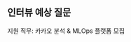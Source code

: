 ## 인터뷰 예상 질문

지원 직무: 카카오 분석 & MLOps 플랫폼 모집 

<!--
듣는이의 입장에서 답변을 정리 할 것 & 카카오와 연관시켜 답변 할 것       

## 업무내용
* 		카카오의 수많은 데이터를 다양한 관점에서 분석 가능하도록 플랫폼을 만듭니다.
* 		MLOps 플랫폼을 만들어 ML 파이프라인을 효율적으로 개선합니다.
* 		기존의 분석 방법을 벗어나 서비스에서 분석할 수 있게 (self service BI) 플랫폼을 만들고 서비스에 활용할 수 있도록 지원합니다.
* 		카카오의 다양한 빅데이터를 쉽게 찾아 이용할 수 있는 data discovery 플랫폼을 구축


## 지원자격
* 		대용량 데이터에 대한 실시간/배치 서비스 개발 운영 경험이 있으신 분
* 		python, scala, druid, hadoop 등 다양한 환경에 적응 가능한 분
* 		어떤 일이라도 중요하게 여기며 책임감 있게 진행할 수 있으신 분
* 		급하면 손으로 할 수도 있지만 틈틈이 기계에게 일을 넘길 수 있는 유연한 업무가 가능한 분
* 		MLOps 플랫폼 사용 경험 있는 분 우대



## (예상) 기본 질문

- 자기소개    
=> 안녕하세요, 이번 카카오 분석 & MLOps 플랫폼 모집에 지원한 이승민입니다. 저는 연구실에서 웹 상의 상품 데이터를 수집하고 관리 및 업데이트하는 시스템을 개발하고 운용을 한 경험이 있습니다. amazon, ebay, jomashop, rakuten 같은의 e-commerce site에서 7만 여건의 상품들의 데이터를 수집하며 자연어 처리 연구팀에게 건네주는 역할을 했었습니다. 또한 데이터를 수집하고 처리하는 파이프라인이 주기적으로 돌아갈 수 있도록, 자동화한 경험이 있습니다. 이런 경험들을 살려 이번 카카오 분석 및 MLOps 직무에 지원하게 되었습니다. 면접 잘부탁드립니다.     


- 해당 직무에 지원한 동기, 이유, 강점              
=>  데이터를 수집하는 시스템을 설계부터 개발하며 다양한 오픈소스와 환경에 적응한 경험, 그리고 분산환경에서 데이터를 실시간으로 다루며 운용을 하며 머신러닝팀과 협업을 한 경험이 있습니다. 이 두 경험은 카카오의 MLOps의 파이프라인을 구축하고 효율적으로 개선하는 개발적인 측면과 머신러닝팀과의 협업의 측면에서 좋은 역할을 할 수 있을거라 생각됩니다.        
무

- 카카오에 와야 하는 이유 (충성심, 정보수집능력, 최신 뉴스)      
=>  첫번째로 저는 남들이 가보지 않은 분야에 도전을 하고 싶습니다. 이미 잘되있는것, 유망한 것들 뿐만 아니라 꺼리고 망설여지는 분야에 도전하는 카카오의 문화가 제가 지향하는 바와 같기 때문입니다. 두번째는 카카오의 문화, 사람 때문입니다. 1차 인터뷰때 션님, 리님, 올리님께서 제 말을 경청해주시고 더 좋은 방법을 같이 생각해주시는 것에 감명을 받았습니다. 이런 분들과 문화라면 저는 더 좋은 퍼포먼스를 낼 자신이 있기 때문입니다.  (답변은 비즈니스 + 조직문화)

 
- 타사와 동시 합격했을때 어디를 갈것인지        
=> 요즘 취업 시장이 많이 얼어 붙은것을 체감하며 저 또한 몇몇 회사의 MLOps 직무에 지원했었습니다. 하지만 저는 카카오를 목표로 두고 있기에, 다른 회사들은 카카오의 면접, 인터뷰를 준비한다는 마음으로 지원을 하였습니다. 저는 카카오에서 개발자로써의 첫발을 때고 싶습니다.    


- 5년이나 하고 석사로 졸업을 한 이유    
=>  설명드린 웹상의 데이터를 수집하는 시스템 개발이 제가 연구실에서 진행한 마지막 프로젝트입니다. 프로젝트를 수행하면서 시스템을 개발하고 오픈소스를 적용시키고 또 다른 팀과 협업 및 운용하는 것이 너무 재밌었고 더 적성에 맞다 느꼈습니다. 이에 교수님과 일주일 정도 얘기 후 석사로 졸업하기로 하였습니다. 아깝지 않다는 것은 거짓말이 겠지만 후회는 없습니다. 1차 인터뷰부터 시작해서 좋은 분들과 얘기를 나누고 만약 좋은 결과가 나와 카카오에서 그리고 MLOps 직무의 일원으로 일하게된다면 후회없는 선택이라 확신합니다. 


## (예상) 임원 질문
- 카카오의 강점 (경쟁사랑 비교)        
=>  카카오 가보지 않은 길을 두려워 하지 않는다는 도전 정신과 조직문화가 강점이라 생각합니다. 새로운 것들에 도전을 하는 기업들이야 있을것이지만 카카오 만큼 유연한 문화와 좋은 사람들을 가지고 있는 회사는 없다 생각합니다. 이런 문화와 사람들이 모여 카카오에 모였다는게 강점이라 생각합니다.            


- 카카오톡의 현 상황     
=>   



## (예상) 인성 질문 

- 본인은 어떤 사람인지, 어떤 성격인지 (일반적인 / 개발자로써)       
=> 새로운 문화, 기술을 받아들이는 것 그리고 사람들과 얘기하는걸 좋아합니다. 대학원에서 zeppelin이나 jira같은 툴들을 도입 및 구축할때 제가 진행하였고, 또 얘기하는걸 좋아해서 주변 사람들의 연구나 진행상황을 들으며 조언을 주고 받곤 했습니다.   


- 성격의 장단점      
=>

- 입사후 하고 싶은 일, 직무   
=> 지원한 MLOPs 직무에서 2가지 업무를 해보고 싶다. 새로운 기술, 오픈 소스들을 뜯어보고 적용해보는 것을 좋아하기에 카카오의 data discovery 플랫폼에 적절한 오프소스들을 찾아 구축하는 작업을 해보고 싶고, 또 하나는 MLOps 파이프라인을 효율적으로 개선하는 직무도 해보고 싶다.

- 소통, 협업, 팀원간의 갈등시 대처     
=>          

- 힘들었던 경험이 어떤건지, 그리고 어떻게 해결했는지   
=>

- 같이 일하기 힘든 사람은 어떤 유형인지, 그런 사람과 어떻게 협업하는지       
=>

- 주변인들의 본인 평가     
=>

- 불합격한다면 그 이유      
=> 리더, 인사부서 분들과의 면접은 처음이라 그런지 많이 연습하고 준비하였는데도 오늘따라 긴장이 되는 것 같습니다. 남은 시간 동안에라도 더 잘 해보겠다. + 답변 못한 것이있으면 ~~ 질문들에 대해 답변을 잘 못드린것 같다고 피드백이 되고있다. 그래도 오늘 면접 위해 준비하였으니 남은 시간동안 보여드리겠다.         

- 다툼이 발생 했을시 어떻게 해결할건지    
=> 저도 같이 과제를 했던 형과 언쟁이 있었던적이 있습니다. 보통 이런 상황에서는 감정이 더 앞 설 수 있기에, 커피나 달달한 것을 먹으면서 감정을 먼저 추스르고 어떤 것이 문제 였는지 서로 얘기를 했었습니다. 그 이후에는 같이 일을 하는 사람들과 같이 밥을 먹거나 같이 쉬면서 사담을 하는 시간을 가지는 습관을 만들었습니다. 이렇게 해서 이 협업을 하다 생길 수 있는 앙금들을 주기적으로 해소하면 다툼이 발생하지 않는 것을 깨달았었습니다.      

- 개발을 왜 하고 싶은지, 개발자로써의 목표, 개발을 통해 무엇을 이루고 싶은지       
=> 사람과 정보를 더 가깝게 만들고 싶습니다. 이번 카카오에서 코로나 맵을 통해 코로나 항원검사가 가능한 병원을 알려주는 서비스를 만든것을 보았습니다. 이처럼 일반 사람들도 쉽게 내가 원하는 정보를 찾고 활용할 수 있는 환경을 구축하고 개선시켜 나가는 것이 저의 개발자로써의 목표입니다.         

      

- N년후 본인의 모습   
=>

- 다른 회사 어디 지원하였는지
=> MLOps 직무를 뽑는 ~~ 기업들에 지원했다. 하지만 저는 카카오에 오고싶습니다. ~~ 지원동기 

- 업무, 일을하는 스타일         
=>



## (예상) 자소서, CV 기반 질문
- 개발한 시스템 관련    
=>     

- 시스템의 강점     
=>

- 부모님이 본인에게 미친 영향         
=> 키워드 + 스토리텔링 (왜, 어떻게 영향을 받았고 + 영향을 받아 어떻게 실행) -> 카카오에서 ~~ 일을 잘 하겠다로 결론

## (예상) 기술 질문
- 1차 인터뷰에서 추측을 하거나 답변을 못한 것들에 대해 정리 및 답변           
=>     

- Docker 관련    
=>     

- Airflow 관련    
=>      

- NoSQL 써본것이 있는지 질문    
=>      

- Hadoop eco system에 사용해본 것이 있는지 질문    
=> 

- 코딩 스타일    
=>    

- 머신러닝 관련 모델을 만들고 배포를 해본적이 있는지    
=> 들었던 강의 중 Humpback Whale Identification이라는 고래의 꼬리 사진들을 구분하는 캐글 프로젝트를 진행한 적이 있다. CNN중 하나인 resnet이라는 모델을 개량 및 하이퍼 파라미터 튜닝을 해보며 모델을 개선시킨 경험이 있습니다. 
-->
